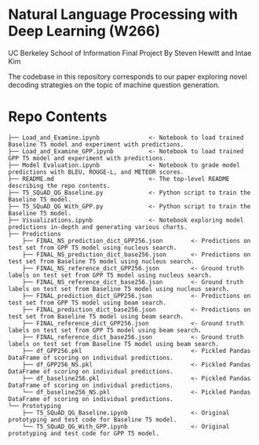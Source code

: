 # Natural Language Processing with Deep Learning (W266)
UC Berkeley School of Information 
Final Project
By Steven Hewitt and Intae Kim

The codebase in this repository corresponds to our paper exploring novel decoding strategies on the topic of machine question generation.

# Repo Contents
    ├── Load_and_Examine.ipynb              <- Notebook to load trained Baseline T5 model and experiment with predictions.
    ├── Load_and_Examine_GPP.ipynb          <- Notebook to load trained GPP T5 model and experiment with predictions.
    ├── Model Evaluation.ipynb              <- Notebook to grade model predictions with BLEU, ROUGE-L, and METEOR scores.
    ├── README.md                           <- The top-level README describing the repo contents.
    ├── T5_SQuAD_QG_Baseline.py             <- Python script to train the Baseline T5 model.
    ├── T5_SQuAD_QG_With_GPP.py             <- Python script to train the Baseline T5 model.
    ├── Visualizations.ipynb                <- Notebook exploring model predictions in-depth and generating various charts.
    ├── Predictions
        ├── FINAL_NS_prediction_dict_GPP256.json        <- Predictions on test set from GPP T5 model using nucleus search.
        ├── FINAL_NS_prediction_dict_base256.json       <- Predictions on test set from Baseline T5 model using nucleus search.
        ├── FINAL_NS_reference_dict_GPP256.json         <- Ground truth labels on test set from GPP T5 model using nucleus search.
        ├── FINAL_NS_reference_dict_base256.json        <- Ground truth labels on test set from Baseline T5 model using nucleus search.
        ├── FINAL_prediction_dict_GPP256.json           <- Predictions on test set from GPP T5 model using beam search.
        ├── FINAL_prediction_dict_base256.json          <- Predictions on test set from Baseline T5 model using beam search.
        ├── FINAL_reference_dict_GPP256.json            <- Ground truth labels on test set from GPP T5 model using beam search.
        ├── FINAL_reference_dict_base256.json           <- Ground truth labels on test set from Baseline T5 model using beam search.
        ├── df_GPP256.pkl                               <- Pickled Pandas DataFrame of scoring on individual predictions.
        ├── df_GPP256_NS.pkl                            <- Pickled Pandas DataFrame of scoring on individual predictions.
        ├── df_baseline256.pkl                          <- Pickled Pandas DataFrame of scoring on individual predictions.
        └── df_baseline256_NS.pkl                       <- Pickled Pandas DataFrame of scoring on individual predictions.
    └── Prototyping                          
        ├── T5_SQuAD_QG_Baseline.ipynb                  <- Original prototyping and test code for Baseline T5 model.
        └── T5_SQuAD_QG_With_GPP.ipynb                  <- Original prototyping and test code for GPP T5 model.
